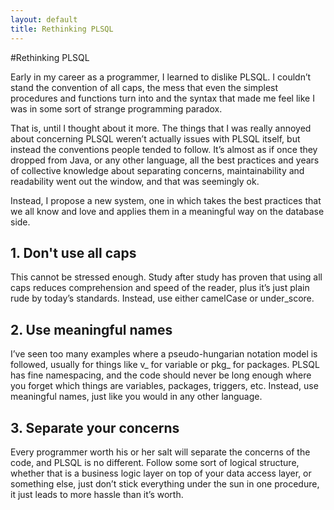 ```yaml
---
layout: default
title: Rethinking PLSQL
---
```


#Rethinking PLSQL

Early in my career as a programmer, I learned to dislike PLSQL. I couldn’t stand the convention of all caps, the mess that even the simplest procedures and functions turn into and the syntax that made me feel like I was in some sort of strange programming paradox.

That is, until I thought about it more. The things that I was really annoyed about concerning PLSQL weren’t actually issues with PLSQL itself, but instead the conventions people tended to follow. It’s almost as if once they dropped from Java, or any other language, all the best practices and years of collective knowledge about separating concerns, maintainability and readability went out the window, and that was seemingly ok.

Instead, I propose a new system, one in which takes the best practices that we all know and love and applies them in a meaningful way on the database side. 

## 1. Don't use all caps
This cannot be stressed enough. Study after study has proven that using all caps reduces comprehension and speed of the reader, plus it’s just plain rude by today’s standards. Instead, use either camelCase or under_score.

## 2. Use meaningful names
I’ve seen too many examples where a pseudo-hungarian notation model is followed, usually for things like v_ for variable or pkg_ for packages. PLSQL has fine namespacing, and the code should never be long enough where you forget which things are variables, packages, triggers, etc. Instead, use meaningful names, just like you would in any other language.

## 3. Separate your concerns
Every programmer worth his or her salt will separate the concerns of the code, and PLSQL is no different. Follow some sort of logical structure, whether that is a business logic layer on top of your data access layer, or something else, just don’t stick everything under the sun in one procedure, it just leads to more hassle than it’s worth.
